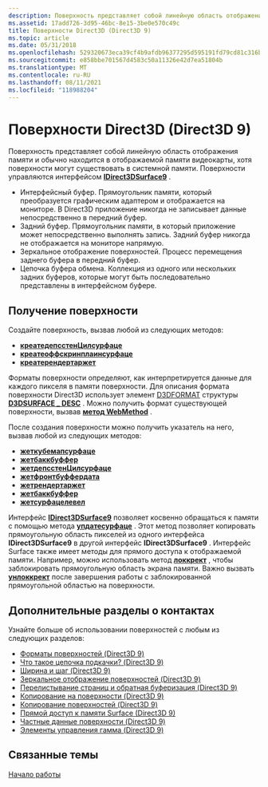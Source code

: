 ```yaml
---
description: Поверхность представляет собой линейную область отображения памяти и обычно находится в отображаемой памяти видеокарты, хотя поверхности могут существовать в системной памяти. Поверхности управляются интерфейсом IDirect3DSurface9.
ms.assetid: 17add726-3d95-46bc-8e15-3be0e570c49c
title: Поверхности Direct3D (Direct3D 9)
ms.topic: article
ms.date: 05/31/2018
ms.openlocfilehash: 529320673eca39cf4b9afdb96377295d595191fd79cd81c316b258841d82ae6d
ms.sourcegitcommit: e858bbe701567d4583c50a11326e42d7ea51804b
ms.translationtype: MT
ms.contentlocale: ru-RU
ms.lasthandoff: 08/11/2021
ms.locfileid: "118988204"
---
```

# <a name="direct3d-surfaces-direct3d-9"></a>Поверхности Direct3D (Direct3D 9)

Поверхность представляет собой линейную область отображения памяти и обычно находится в отображаемой памяти видеокарты, хотя поверхности могут существовать в системной памяти. Поверхности управляются интерфейсом [**IDirect3DSurface9**](/windows/win32/api/d3d9helper/nn-d3d9helper-idirect3dsurface9) .

-   Интерфейсный буфер. Прямоугольник памяти, который преобразуется графическим адаптером и отображается на мониторе. В Direct3D приложение никогда не записывает данные непосредственно в передний буфер.
-   Задний буфер. Прямоугольник памяти, в который приложение может непосредственно выполнять запись. Задний буфер никогда не отображается на мониторе напрямую.
-   Зеркальное отображение поверхностей. Процесс перемещения заднего буфера в передний буфер.
-   Цепочка буфера обмена. Коллекция из одного или нескольких задних буферов, которые могут быть последовательно представлены в интерфейсном буфере.

## <a name="getting-a-surface"></a>Получение поверхности

Создайте поверхность, вызвав любой из следующих методов:

-   [**креатедепсстенЦилсурфаце**](/windows/win32/api/d3d9helper/nf-d3d9helper-idirect3ddevice9-createdepthstencilsurface)
-   [**креатеоффскринплаинсурфаце**](/windows/win32/api/d3d9helper/nf-d3d9helper-idirect3ddevice9-createoffscreenplainsurface)
-   [**креатерендертаржет**](/windows/win32/api/d3d9helper/nf-d3d9helper-idirect3ddevice9-createrendertarget)

Форматы поверхности определяют, как интерпретируется данные для каждого пикселя в памяти поверхности. Для описания формата поверхности Direct3D использует элемент [D3DFORMAT](d3dformat.md) структуры [**D3DSURFACE \_ DESC**](d3dsurface-desc.md) . Можно получить формат существующей поверхности, вызвав [**метод WebMethod**](/windows/win32/api/d3d9helper/nf-d3d9helper-idirect3dsurface9-getdesc) .

После создания поверхности можно получить указатель на него, вызвав любой из следующих методов:

-   [**жеткубемапсурфаце**](/windows/win32/api/d3d9helper/nf-d3d9helper-idirect3dcubetexture9-getcubemapsurface)
-   [**жетбаккбуффер**](/windows/win32/api/d3d9helper/nf-d3d9helper-idirect3ddevice9-getbackbuffer)
-   [**жетдепсстенЦилсурфаце**](/windows/win32/api/d3d9helper/nf-d3d9helper-idirect3ddevice9-getdepthstencilsurface)
-   [**жетфронтбуффердата**](/windows/win32/api/d3d9helper/nf-d3d9helper-idirect3ddevice9-getfrontbufferdata)
-   [**жетрендертаржет**](/windows/win32/api/d3d9helper/nf-d3d9helper-idirect3ddevice9-getrendertarget)
-   [**жетбаккбуффер**](/windows/win32/api/d3d9helper/nf-d3d9helper-idirect3ddevice9-getbackbuffer)
-   [**жетсурфацелевел**](/windows/win32/api/d3d9helper/nf-d3d9helper-idirect3dtexture9-getsurfacelevel)

Интерфейс [**IDirect3DSurface9**](/windows/win32/api/d3d9helper/nn-d3d9helper-idirect3dsurface9) позволяет косвенно обращаться к памяти с помощью метода [**упдатесурфаце**](/windows/desktop/api) . Этот метод позволяет копировать прямоугольную область пикселей из одного интерфейса **IDirect3DSurface9** в другой интерфейс **IDirect3DSurface9** . Интерфейс Surface также имеет методы для прямого доступа к отображаемой памяти. Например, можно использовать метод [**локкрект**](/windows/desktop/api) , чтобы заблокировать прямоугольную область экрана памяти. Важно вызвать [**унлоккрект**](/windows/win32/api/d3d9helper/nf-d3d9helper-idirect3dsurface9-unlockrect) после завершения работы с заблокированной прямоугольной областью на поверхности.

## <a name="additional-surface-topics"></a>Дополнительные разделы о контактах

Узнайте больше об использовании поверхностей с любым из следующих разделов:

-   [Форматы поверхностей (Direct3D 9)](surface-formats.md)
-   [Что такое цепочка подкачки? (Direct3D 9)](what-is-a-swap-chain-.md)
-   [Ширина и шаг (Direct3D 9)](width-vs--pitch.md)
-   [Зеркальное отображение поверхностей (Direct3D 9)](flipping-surfaces.md)
-   [Перелистывание страниц и обратная буферизация (Direct3D 9)](page-flipping-and-back-buffering.md)
-   [Копирование на поверхности (Direct3D 9)](copying-to-surfaces.md)
-   [Копирование поверхностей (Direct3D 9)](copying-surfaces.md)
-   [Прямой доступ к памяти Surface (Direct3D 9)](accessing-surface-memory-directly.md)
-   [Частные данные поверхности (Direct3D 9)](private-surface-data.md)
-   [Элементы управления гамма (Direct3D 9)](gamma-controls.md)

## <a name="related-topics"></a>Связанные темы

<dl> <dt>

[Начало работы](getting-started.md)
</dt> </dl>

 

 
